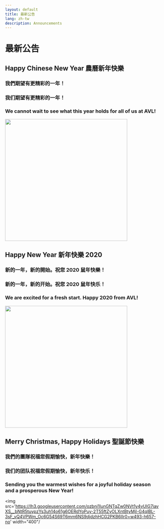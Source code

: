 ```yaml
---
layout: default
title: 最新公告
lang: zh-tw
description: Announcements
---
```




# 最新公告

## Happy Chinese New Year 農曆新年快樂

### 我們期望有更精彩的一年！

### 我们期望有更精彩的一年！

### We cannot wait to see what this year holds for all of us at AVL!

<img src='https://lh3.googleusercontent.com/2dDH8dNmHCW_DK_F8NPKwvcJLsF1kH1VTgEhbVDc992mEzXat3bXcs6zAWy63pIt9Ht11wmWD-8qW6cXFZnGjMNVJPbpUU18DWgLJvdifeis8vrMKxh4pG-Z2SIDsCrGw2i8HfmRspG6Fkra4UJQCkcbzXXmMDsHZ024u_eZfACEKngk45C8UJaGu28Y886KDhX7NuyfT20u1gTP3YJJV4HF1rm3gtK9NaX4uvcOlVhdQeigtIzZO5F4pNLwubbMk4nn4AOd-3Z_4EyzS_7aC_8NoWz5jTCE6ty62awjyJXCGxXQPIg6NKc-dP8L4JOPNVIurQiTBZLkU_V8W7WShJokeo1FdV-8UT9KskHEfMWZ4klRytPZ_MKGRzWmnPoIXlO9NgX1LIQH6ujWztHbpfnZTfc5GfXHYp-9OD5F_ldfKMLPzI4i10Zj0t9IyWos5tJTcBu7XeLpIgNE-q7nkbZRyo6cCXlWYa-d3VvmHJEZrvM0ZNi2JmS7V9wCFkOVrmTriZahPsLS1afhq8_ndFrVlrFG8kA6iGiIQeqIkg-6nWRLX7irc2Ltp6Lzffg4JZn7utjbIUt73O__vGsDty4fN4fFhRyf8jXSmi01875xwotqLXneK-3TejJ5l_nAdOc8Sd-et-rmQC2dWdfnmXT43PML7MB5DHnjxX-zH911u9HNeZ_sm8s9w4V-sBeqh4PiMTOHVPXYopuh922BMLWUovN2ttdSnjGMsvwHInn6HuOskw=w1232-h1642-no' width="400"/>

## Happy New Year 新年快樂 2020

### 新的一年，新的開始。祝您 2020 鼠年快樂！

### 新的一年，新的开始。祝您 2020 鼠年快乐！

### We are excited for a fresh start. Happy 2020 from AVL!

<img src='https://lh3.googleusercontent.com/rmpJXtkX1efmBwd0nsKpu9zydlen5chlFJmL_cwo11TTtciOz4uuAeFz9dULROAYw3cRuGbt5YpwLSuxuT2qEUgTyP-AV98PaC_Pv8mPvY56o4xaiwxL_BLSNET7NVBEltSVcaH2bQ8=w486-h657-no' width="400"/>

## Merry Christmas, Happy Holidays 聖誕節快樂

### 我們的團隊祝福您假期愉快，新年快樂！

### 我们的团队祝福您假期愉快，新年快乐！

### Sending you the warmest wishes for a joyful holiday season and a prosperous New Year!

<img src='https://lh3.googleusercontent.com/ozbni1IunGNTqZw0NVt1y4vUIG7iavXS__bNtR5tuypzYs3uh14o61g6OERdYoPuy-2T55ftZyOLXntBtyMjl-G4qlBL-3sF_vQ4VPWm_Oc6G54S69T6mm6NS9djdzhHCG2PKB6IIr0=w493-h657-no' width="400"/